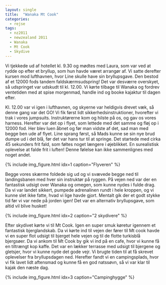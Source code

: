 ```yaml
---
layout: single
title:  "Wanaka Mt Cook"
categories:
  - rejse
tags:
  - nz2011
  - newzealand 2011
  - Wanaka
  - Mt Cook
  - Skydive
---
```

Vi tjekkede ud af hotellet kl. 9.30 og mødtes med Laura, som var ved at rydde op efter et bryllup, som hun havde været arrangør af. Vi satte derefter kursen mod lufthavnen, hvor Line skulle have sin bryllupsgave. Den bestod af et 12000 fods tandem faldskærmsudspring! Det var desværre overskyet, så udspringet var udskudt til kl. 12.00. Vi kørte tilbage til Wanaka og fordrev ventetiden med at spise morgenmad, handle ind og booke kajaktur til dagen efter.

Kl. 12.00 var vi igen i lufthavnen, og skyerne var heldigvis drevet væk, så denne gang var det GO! Vi fik først lidt sikkerhedsinstruktioner, hvorefter vi trak i vores jumpsuits. Instruktørerne kom og hilste på os, og gav os vores harness. Herefter var det op i flyet, som lettede med det samme og fløj op i 12000 fod. Her blev luen åbnet og før man vidste af det, sad man med begge ben ude af flyet. Line sprang først, så Mads kunne se sin nye brud dumpe ud i det blå, før det var hans tur til at springe. Det startede med cirka 45 sekunders frit fald, som føltes noget længere i øjeblikket. En surealistisk oplevelse at falde frit i luften! Denne følelse kan ikke sammenlignes med noget andet.

{% include img_figure.html idx=1 caption="Flyveren" %}

Begge vores skærme foldede sig ud og vi svævede begge ned til landingsbanen med hver sin instruktør på ryggen. På vejen ned var der en fantastisk udsigt over Wanaka og omegen, som kunne nydes i fulde drag. Da vi var landet sikkert, pumpede adrenalinen rundt i hele kroppen, og vi kunne slet ikke fatte, hvad vi lige havde gjort. Mentalt gik der et godt stykke tid før vi var nede på jorden igen! Det var en alternativ bryllupsgave, som altid vil blive husket!

{% include img_figure.html idx=2 caption="2 skydivere" %}

Efter skydivet kørte vi til Mt Cook. Igen en super smuk køretur igennem et fantastisk bjerglandskab. Da vi kørte ind til vejen der fører til Mt cook havde vi en super flot udsigt til bjerget hele vejen og til de flotte turkisblå bjergsøer. Da vi ankom til Mt Cook by gik vi ind på en cafe, hvor vi kunne få en tiltrængt kop kaffe. Det var en lækker terrasse med udsigt til bjergene og gletsjer, hvor vi kunne nyde det gode vejr. Vi brugte tiden til at få skrevet oplevelser fra bryllupsdagen ned.
Herefter fandt vi en campingsplads, hvor vi fik lavet lidt aftensmad og kunne få en god natssøvn, så vi var klar til kajak den næste dag.

{% include img_figure.html idx=3 caption="Campinghygge" %}
